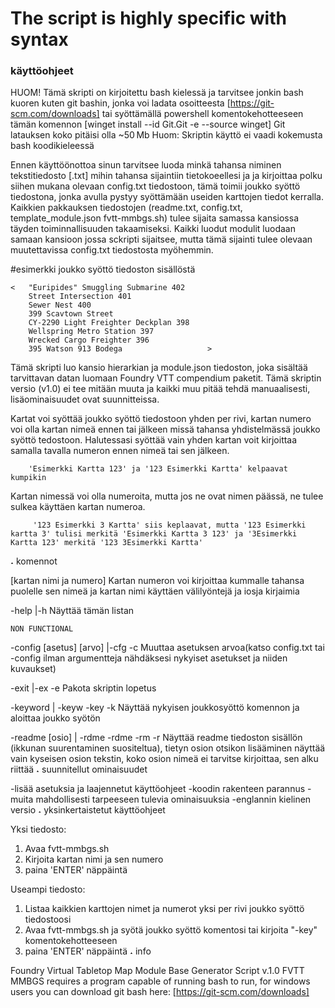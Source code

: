 # The script is highly specific with syntax


###	käyttöohjeet

HUOM! Tämä skripti on kirjoitettu bash kielessä ja tarvitsee jonkin bash kuoren kuten git bashin, jonka voi ladata osoitteesta [https://git-scm.com/downloads] tai syöttämällä powershell komentokehotteeseen tämän komennon [winget install --id Git.Git -e --source winget]	Git latauksen koko pitäisi olla ~50 Mb
	Huom: Skriptin käyttö ei vaadi kokemusta bash koodikieleessä

Ennen käyttöönottoa sinun tarvitsee luoda minkä tahansa niminen tekstitiedosto [.txt] mihin tahansa sijaintiin tietokoeellesi ja ja kirjoittaa polku siihen mukana olevaan config.txt tiedostoon, tämä toimii joukko syöttö tiedostona, jonka avulla pystyy syöttämään useiden karttojen tiedot kerralla. Kaikkien pakkauksen tiedostojen (readme.txt, config.txt, template_module.json fvtt-mmbgs.sh) tulee sijaita samassa kansiossa täyden toiminnallisuuden takaamiseksi. Kaikki luodut modulit luodaan samaan kansioon jossa sckripti sijaitsee, mutta tämä sijainti tulee olevaan muutettavissa config.txt tiedostosta myöhemmin.

#esimerkki joukko syöttö tiedoston sisällöstä

	<	"Euripides" Smuggling Submarine 402
		Street Intersection 401
		Sewer Nest 400
		399 Scavtown Street
		CY-2290 Light Freighter Deckplan 398
		Wellspring Metro Station 397
		Wrecked Cargo Freighter 396
		395 Watson 913 Bodega					>

Tämä skripti luo kansio hierarkian ja module.json tiedoston, joka sisältää tarvittavan datan luomaan Foundry VTT compendium paketit. Tämä skriptin versio (v1.0) ei tee mitään muuta ja kaikki muu pitää tehdä manuaalisesti, lisäominaisuudet ovat suunnitteissa.

Kartat voi syöttää joukko syöttö tiedostoon yhden per rivi, kartan numero voi olla kartan nimeä ennen tai jälkeen  missä tahansa yhdistelmässä joukko syöttö tedostoon.
Halutessasi syöttää vain yhden kartan voit kirjoittaa samalla tavalla numeron ennen nimeä tai sen jälkeen.

		'Esimerkki Kartta 123' ja '123 Esimerkki Kartta' kelpaavat kumpikin

Kartan nimessä voi olla numeroita, mutta jos ne ovat nimen päässä, ne tulee sulkea käyttäen kartan numeroa.

		 '123 Esimerkki 3 Kartta' siis keplaavat, mutta '123 Esimerkki kartta 3' tulisi merkitä 'Esimerkki Kartta 3 123' ja '3Esimerkki Kartta 123' merkitä '123 3Esimerkki Kartta'
˔
	komennot

[kartan nimi ja numero]
		Kartan numeron voi kirjoittaa kummalle tahansa puolelle sen nimeä ja kartan nimi käyttäen välilyöntejä ja iosja kirjaimia

-help		|-h
		Näyttää tämän listan

	NON FUNCTIONAL
-config [asetus] [arvo]		|-cfg -c
		Muuttaa asetuksen arvoa(katso config.txt tai -config ilman argumentteja nähdäksesi nykyiset asetukset ja niiden kuvaukset)
	
-exit		|-ex -e
		Pakota skriptin lopetus

-keyword	| -keyw -key -k
		Näyttää nykyisen joukkosyöttö komennon ja aloittaa joukko syötön

-readme	[osio] 	| -rdme -rdme -rm -r
		Näyttää readme tiedoston sisällön (ikkunan suurentaminen suositeltua), tietyn osion otsikon lisääminen näyttää vain kyseisen osion tekstin, koko osion nimeä ei tarvitse kirjoittaa, sen alku riittää
˔
	suunnitellut ominaisuudet

-lisää asetuksia ja laajennetut käyttöohjeet
-koodin rakenteen parannus
-muita mahdollisesti tarpeeseen tulevia ominaisuuksia
-englannin kielinen versio
˔
	yksinkertaistetut käyttöohjeet

Yksi tiedosto:
1.	Avaa fvtt-mmbgs.sh
2.	Kirjoita kartan nimi ja sen numero
3.	paina 'ENTER' näppäintä

Useampi tiedosto:
1.	Listaa kaikkien karttojen nimet ja numerot yksi per rivi joukko syöttö tiedostoosi
2.	Avaa fvtt-mmbgs.sh ja syötä joukko syöttö komentosi tai kirjoita "-key" komentokehotteeseen
3.	paina 'ENTER' näppäintä
˔
	info

Foundry Virtual Tabletop Map Module Base Generator Script v.1.0
FVTT MMBGS requires a program capable of running bash to run, for windows users you can download git bash here: [https://git-scm.com/downloads]